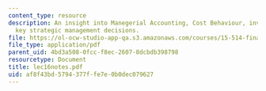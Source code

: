 ```yaml
---
content_type: resource
description: An insight into Manegerial Accounting, Cost Behaviour, inventory counting,
  key strategic management decisions.
file: https://ol-ocw-studio-app-qa.s3.amazonaws.com/courses/15-514-financial-and-managerial-accounting-summer-2003/af8f43bd5794377ffe7e0b0dec079627_lec16notes.pdf
file_type: application/pdf
parent_uid: 4bd3a508-0fcc-f8ec-2607-8dcbdb398798
resourcetype: Document
title: lec16notes.pdf
uid: af8f43bd-5794-377f-fe7e-0b0dec079627
---
```

